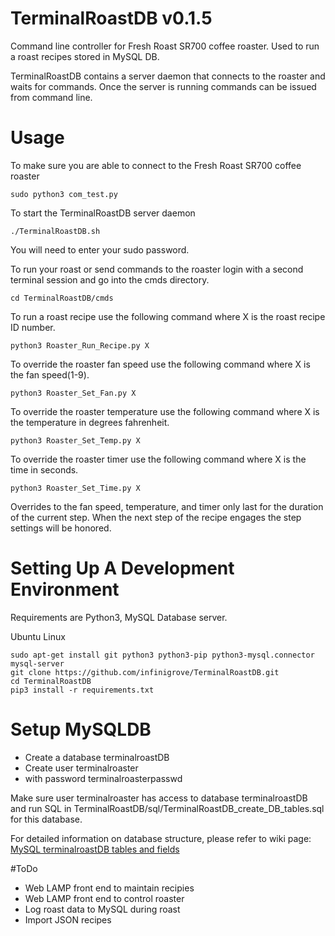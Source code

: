 # TerminalRoastDB v0.1.5
Command line controller for Fresh Roast SR700 coffee roaster. Used to run a roast recipes stored in MySQL DB.

TerminalRoastDB contains a server daemon that connects to the roaster and waits for commands.  Once the server is running commands can be issued from command line. 

# Usage
To make sure you are able to connect to the Fresh Roast SR700 coffee roaster

    sudo python3 com_test.py

To start the TerminalRoastDB server daemon

    ./TerminalRoastDB.sh

You will need to enter your sudo password.

To run your roast or send commands to the roaster login with a second terminal session and go into the cmds directory.

    cd TerminalRoastDB/cmds
    
To run a roast recipe use the following command where X is the roast recipe ID number.

    python3 Roaster_Run_Recipe.py X
    
To override the roaster fan speed use the following command where X is the fan speed(1-9).

    python3 Roaster_Set_Fan.py X
    
To override the roaster temperature use the following command where X is the temperature in degrees fahrenheit.

    python3 Roaster_Set_Temp.py X
    
To override the roaster timer use the following command where X is the time in seconds.

    python3 Roaster_Set_Time.py X
    
Overrides to the fan speed, temperature, and timer only last for the duration of the current step.  When the next step of the recipe engages the step settings will be honored.

# Setting Up A Development Environment

Requirements are Python3, MySQL Database server.

Ubuntu Linux

    sudo apt-get install git python3 python3-pip python3-mysql.connector mysql-server 
    git clone https://github.com/infinigrove/TerminalRoastDB.git
    cd TerminalRoastDB
    pip3 install -r requirements.txt
    
    
# Setup MySQLDB

- Create a database terminalroastDB
- Create user terminalroaster
- with password terminalroasterpasswd

Make sure user terminalroaster has access to database terminalroastDB and run SQL in TerminalRoastDB/sql/TerminalRoastDB_create_DB_tables.sql for this database.

For detailed information on database structure, please refer to wiki page: [MySQL terminalroastDB tables and fields](https://github.com/infinigrove/TerminalRoastDB/wiki)

#ToDo

- Web LAMP front end to maintain recipies
- Web LAMP front end to control roaster
- Log roast data to MySQL during roast
- Import JSON recipes
